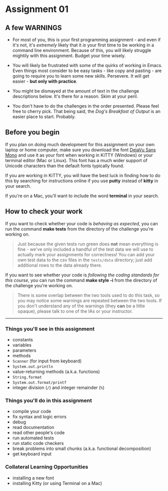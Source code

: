 # Assignment 01

## A few WARNINGS

- For most of you, this is your first programming assignment - and even if it's not, it's _extremely_ likely that it _is_ your first time to be working in a command line environment. Because of this, you will likely struggle mightily with this assignment. Budget your time wisely.

- You will likely be frustrated with some of the quirks of working in Emacs. Even things most consider to be easy tasks - like copy and pasting - are going to require you to learn some new skills. Persevere. It will get easier - **but only with practice**.

- You might be dismayed at the amount of text in the challenge descriptions below. It's there for a reason. Skim at your peril.

- You don't have to do the challenges in the order presented. Please feel free to cherry pick. That being said, the _Dog's Breakfast of Output_ is an easier place to start. Probably.

## Before you begin

If you plan on doing much development for this assignment on your own laptop or home computer, make sure you download the font [DejaVu Sans Mono](https://www.fontsquirrel.com/fonts/dejavu-sans-mono) and use it as your font when working in KiTTY (Windows) or your terminal editor (Mac or Linux). This font has a much wider support of Unicode characters than the default fonts typically found.

If you are working in KiTTY, you will have the best luck in finding how to do this by searching for instructions online if you use **putty** instead of **kitty** in your search.

If you're on a Mac, you'll want to include the word **terminal** in your search.

## How to check your work

If you want to check whether your code is _behaving as expected_, you can run the command **make tests** from the directory of the challenge you're
working on.

> Just because the given tests run green does **not** mean everything is
> fine - we've only included a handful of the test data we will use to
> actually mark your assignments for correctness! You can add your own test
> data to the csv files in the `tests/data` directory; just add additional
> rows to the data already there.

If you want to see whether your code is _following the coding standards for this course_, you can run the command **make style -i** from the directory
of the challenge you're working on.

> There is some overlap between the two tools used to do this task, so
> you may notice some warnings are repeated between the two tools. If you
> don't understand any of the warnings (they **can** be a little opaque),
> please talk to one of the IAs or your instructor.

---

### Things you'll see in this assignment

- constants
- variables
- parameters
- methods
- `Scanner` (for input from keyboard)
- `System.out.println`
- value-returning methods (a.k.a. functions)
- `String.format`
- `System.out.format/printf`
- integer division (`/`) and integer remainder (`%`)

### Things you'll do in this assignment

- compile your code
- fix syntax and logic errors
- debug
- read documentation
- read other people's code
- run automated tests
- run static code checkers
- break problems into small chunks (a.k.a. functional decomposition)
- get keyboard input

### Collateral Learning Opportunities

- installing a new font
- installing Kitty (or using Terminal on a Mac)
